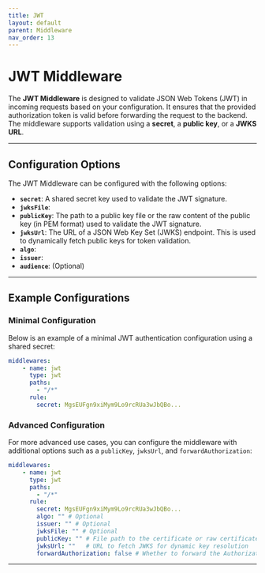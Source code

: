```yaml
---
title: JWT
layout: default
parent: Middleware
nav_order: 13
---
```


# JWT Middleware

The **JWT Middleware** is designed to validate JSON Web Tokens (JWT) in incoming requests based on your configuration. It ensures that the provided authorization token is valid before forwarding the request to the backend. The middleware supports validation using a **secret**, a **public key**, or a **JWKS URL**.

---

## Configuration Options

The JWT Middleware can be configured with the following options:

- **`secret`**: A shared secret key used to validate the JWT signature.
- **`jwksFile`**: 
- **`publicKey`**: The path to a public key file or the raw content of the public key (in PEM format) used to validate the JWT signature.
- **`jwksUrl`**: The URL of a JSON Web Key Set (JWKS) endpoint. This is used to dynamically fetch public keys for token validation.
- **`algo`**: 
- **`issuer`**:
- **`audience`**: (Optional)

---

## Example Configurations

### Minimal Configuration
Below is an example of a minimal JWT authentication configuration using a shared secret:

```yaml
middlewares:
    - name: jwt
      type: jwt
      paths:
        - "/*"
      rule:
        secret: MgsEUFgn9xiMym9Lo9rcRUa3wJbQBo...
```

### Advanced Configuration
For more advanced use cases, you can configure the middleware with additional options such as a `publicKey`, `jwksUrl`, and `forwardAuthorization`:

```yaml
middlewares:
    - name: jwt
      type: jwt
      paths:
        - "/*"
      rule:
        secret: MgsEUFgn9xiMym9Lo9rcRUa3wJbQBo...
        algo: "" # Optional
        issuer: "" # Optional
        jwksFile: "" # Optional
        publicKey: "" # File path to the certificate or raw certificate content
        jwksUrl: ""   # URL to fetch JWKS for dynamic key resolution
        forwardAuthorization: false # Whether to forward the Authorization header
```

---

